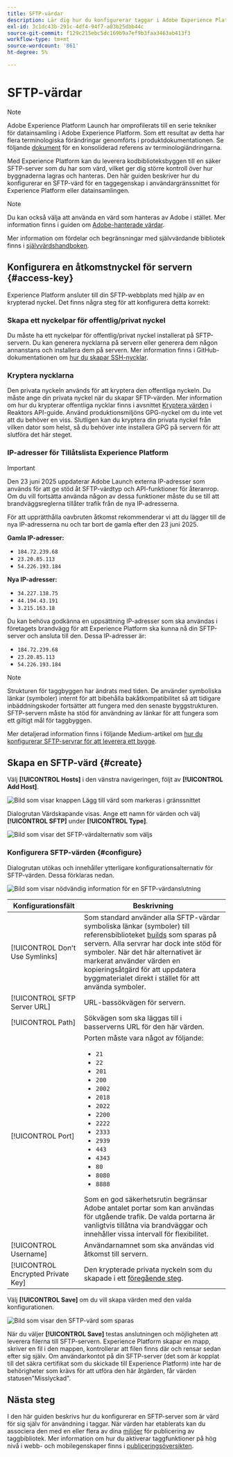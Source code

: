 ```yaml
---
title: SFTP-värdar
description: Lär dig hur du konfigurerar taggar i Adobe Experience Platform för att leverera biblioteksbyggen till en säker, självvärd SFTP-server.
exl-id: 3c1dc43b-291c-4df4-94f7-a03b25dbb44c
source-git-commit: f129c215ebc5dc169b9a7ef9b3faa3463ab413f3
workflow-type: tm+mt
source-wordcount: '861'
ht-degree: 5%

---
```


# SFTP-värdar

>[!NOTE]
>
>Adobe Experience Platform Launch har omprofilerats till en serie tekniker för datainsamling i Adobe Experience Platform. Som ett resultat av detta har flera terminologiska förändringar genomförts i produktdokumentationen. Se följande [dokument](../../../term-updates.md) för en konsoliderad referens av terminologiändringarna.

Med Experience Platform kan du leverera kodbiblioteksbyggen till en säker SFTP-server som du har som värd, vilket ger dig större kontroll över hur byggnaderna lagras och hanteras. Den här guiden beskriver hur du konfigurerar en SFTP-värd för en taggegenskap i användargränssnittet för Experience Platform eller datainsamlingen.

>[!NOTE]
>
>Du kan också välja att använda en värd som hanteras av Adobe i stället. Mer information finns i guiden om [Adobe-hanterade värdar](./managed-by-adobe-host.md).
>
>Mer information om fördelar och begränsningar med självvärdande bibliotek finns i [självvärdshandboken](./self-hosting-libraries.md).

## Konfigurera en åtkomstnyckel för servern {#access-key}

Experience Platform ansluter till din SFTP-webbplats med hjälp av en krypterad nyckel. Det finns några steg för att konfigurera detta korrekt:

### Skapa ett nyckelpar för offentlig/privat nyckel

Du måste ha ett nyckelpar för offentlig/privat nyckel installerat på SFTP-servern. Du kan generera nycklarna på servern eller generera dem någon annanstans och installera dem på servern. Mer information finns i GitHub-dokumentationen om [hur du skapar SSH-nycklar](https://help.github.com/articles/generating-a-new-ssh-key-and-adding-it-to-the-ssh-agent/#generating-a-new-ssh-key).

### Kryptera nycklarna

Den privata nyckeln används för att kryptera den offentliga nyckeln. Du måste ange din privata nyckel när du skapar SFTP-värden. Mer information om hur du krypterar offentliga nycklar finns i avsnittet [Kryptera värden](../../../api/guides/encrypting-values.md) i Reaktors API-guide. Använd produktionsmiljöns GPG-nyckel om du inte vet att du behöver en viss. Slutligen kan du kryptera din privata nyckel från vilken dator som helst, så du behöver inte installera GPG på servern för att slutföra det här steget.

### IP-adresser för Tillåtslista Experience Platform

>[!IMPORTANT]
>
> Den 23 juni 2025 uppdaterar Adobe Launch externa IP-adresser som används för att ge stöd åt SFTP-värdtyp och API-funktioner för återanrop. Om du vill fortsätta använda någon av dessa funktioner måste du se till att brandväggsreglerna tillåter trafik från de nya IP-adresserna.
>
> För att upprätthålla oavbruten åtkomst rekommenderar vi att du lägger till de nya IP-adresserna nu och tar bort de gamla efter den 23 juni 2025.
>
>**Gamla IP-adresser:**
> * `184.72.239.68`
> * `23.20.85.113`
> * `54.226.193.184`
>
>**Nya IP-adresser:**
> * `34.227.138.75 `
> * `44.194.43.191`
> * `3.215.163.18`

Du kan behöva godkänna en uppsättning IP-adresser som ska användas i företagets brandvägg för att Experience Platform ska kunna nå din SFTP-server och ansluta till den. Dessa IP-adresser är:

* `184.72.239.68`
* `23.20.85.113`
* `54.226.193.184`

>[!NOTE]
>
>Strukturen för taggbyggen har ändrats med tiden. De använder symboliska länkar (symboler) internt för att bibehålla bakåtkompatibilitet så att tidigare inbäddningskoder fortsätter att fungera med den senaste byggstrukturen. SFTP-servern måste ha stöd för användning av länkar för att fungera som ett giltigt mål för taggbyggen.

Mer detaljerad information finns i följande Medium-artikel om [hur du konfigurerar SFTP-servrar för att leverera ett bygge](https://medium.com/launch-by-adobe/configuring-an-sftp-server-for-use-with-adobe-launch-bc626027e5a6).

## Skapa en SFTP-värd {#create}

Välj **[!UICONTROL Hosts]** i den vänstra navigeringen, följt av **[!UICONTROL Add Host]**.

![Bild som visar knappen Lägg till värd som markeras i gränssnittet](../../../images/ui/publishing/sftp-hosts/add-host-button.png)

Dialogrutan Värdskapande visas. Ange ett namn för värden och välj **[!UICONTROL SFTP]** under **[!UICONTROL Type]**.

![Bild som visar det SFTP-värdalternativ som väljs](../../../images/ui/publishing/sftp-hosts/select-sftp.png)

### Konfigurera SFTP-värden {#configure}

Dialogrutan utökas och innehåller ytterligare konfigurationsalternativ för SFTP-värden. Dessa förklaras nedan.

![Bild som visar nödvändig information för en SFTP-värdanslutning](../../../images/ui/publishing/sftp-hosts/host-details.png)

| Konfigurationsfält | Beskrivning |
| --- | --- |
| [!UICONTROL Don't Use Symlinks] | Som standard använder alla SFTP-värdar symboliska länkar (symboler) till referensbiblioteket [builds](../builds.md) som sparas på servern. Alla servrar har dock inte stöd för symboler. När det här alternativet är markerat använder värden en kopieringsåtgärd för att uppdatera byggmaterialet direkt i stället för att använda symboler. |
| [!UICONTROL SFTP Server URL] | URL-bassökvägen för servern. |
| [!UICONTROL Path] | Sökvägen som ska läggas till i basserverns URL för den här värden. |
| [!UICONTROL Port] | Porten måste vara något av följande:<ul><li>`21`</li><li>`22`</li><li>`201`</li><li>`200`</li><li>`2002`</li><li>`2018`</li><li>`2022`</li><li>`2200`</li><li>`2222`</li><li>`2333`</li><li>`2939`</li><li>`443`</li><li>`4343`</li><li>`80`</li><li>`8080`</li><li>`8888`</li></ul>Som en god säkerhetsrutin begränsar Adobe antalet portar som kan användas för utgående trafik. De valda portarna är vanligtvis tillåtna via brandväggar och innehåller vissa intervall för flexibilitet. |
| [!UICONTROL Username] | Användarnamnet som ska användas vid åtkomst till servern. |
| [!UICONTROL Encrypted Private Key] | Den krypterade privata nyckeln som du skapade i ett [föregående steg](#access-key). |

Välj **[!UICONTROL Save]** om du vill skapa värden med den valda konfigurationen.

![Bild som visar den SFTP-värd som sparas](../../../images/ui/publishing/sftp-hosts/save-host.png)

När du väljer **[!UICONTROL Save]** testas anslutningen och möjligheten att leverera filerna till SFTP-servern. Experience Platform skapar en mapp, skriver en fil i den mappen, kontrollerar att filen finns där och rensar sedan efter sig själv. Om användarkontot på din SFTP-server (det som är kopplat till det säkra certifikat som du skickade till Experience Platform) inte har de behörigheter som krävs för att utföra den här åtgärden, får värden statusen&quot;Misslyckad&quot;.

## Nästa steg

I den här guiden beskrivs hur du konfigurerar en SFTP-server som är värd för sig själv för användning i taggar. När värden har etablerats kan du associera den med en eller flera av dina [miljöer](../environments.md) för publicering av taggbibliotek. Mer information om hur du aktiverar taggfunktioner på hög nivå i webb- och mobilegenskaper finns i [publiceringsöversikten](../overview.md).
